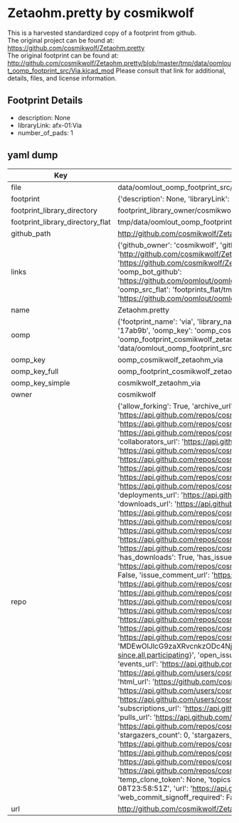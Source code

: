 # Zetaohm.pretty by cosmikwolf  
This is a harvested standardized copy of a footprint from github.  
The original project can be found at:  
https://github.com/cosmikwolf/Zetaohm.pretty  
The original footprint can be found at:
http://github.com/cosmikwolf/Zetaohm.pretty/blob/master/tmp/data/oomlout_oomp_footprint_src/Via.kicad_mod
Please consult that link for additional, details, files, and license information.  
## Footprint Details
* description: None  
* libraryLink: afx-01:Via  
* number_of_pads: 1  
## yaml dump  
| Key | Value |  
| --- | --- |  
| file | data/oomlout_oomp_footprint_src/Zetaohm.pretty/Via.kicad_mod |  
| footprint | {'description': None, 'libraryLink': 'afx-01:Via', 'number_of_pads': 1} |  
| footprint_library_directory | footprint_library_owner/cosmikwolf_Zetaohm.pretty |  
| footprint_library_directory_flat | tmp/data/oomlout_oomp_footprint_src/footprints_flat/cosmikwolf_zetaohm_via/working |  
| github_path | http://github.com/cosmikwolf/Zetaohm.pretty/blob/master/tmp/data/oomlout_oomp_footprint_src/Via.kicad_mod |  
| links | {'github_owner': 'cosmikwolf', 'github_repo_name': 'Zetaohm.pretty', 'github_src': 'http://github.com/cosmikwolf/Zetaohm.pretty/blob/master/tmp/data/oomlout_oomp_footprint_src/Via.kicad_mod', 'github_src_repo': 'https://github.com/cosmikwolf/Zetaohm.pretty', 'oomp_bot': 'tmp/data/oomlout_oomp_footprint_src/footprints/cosmikwolf_zetaohm_via/working', 'oomp_bot_github': 'https://github.com/oomlout/oomlout_oomp_footprint_bot/tree/main/tmp/data/oomlout_oomp_footprint_src/footprints/cosmikwolf_zetaohm_via/working', 'oomp_src_flat': 'footprints_flat/tmp/data/oomlout_oomp_footprint_src/footprints_flat/cosmikwolf_zetaohm_via/working', 'oomp_src_flat_github': 'https://github.com/oomlout/oomlout_oomp_footprint_src/tree/main/tmp/data/oomlout_oomp_footprint_src/footprints_flat/cosmikwolf_zetaohm_via/working'} |  
| name | Zetaohm.pretty |  
| oomp | {'footprint_name': 'via', 'library_name': 'zetaohm', 'md5': '17ab9b21022b6664b5bcc5a8ba55006a', 'md5_10': '17ab9b2102', 'md5_5': '17ab9', 'md5_6': '17ab9b', 'oomp_key': 'oomp_cosmikwolf_zetaohm_via', 'oomp_key_extra': 'oomp_footprint_cosmikwolf_zetaohm_via', 'oomp_key_full': 'oomp_footprint_cosmikwolf_zetaohm_via_17ab9b', 'oomp_key_simple': 'cosmikwolf_zetaohm_via', 'original_filename': 'data/oomlout_oomp_footprint_src/Zetaohm.pretty/Via.kicad_mod', 'owner_name': 'cosmikwolf'} |  
| oomp_key | oomp_cosmikwolf_zetaohm_via |  
| oomp_key_full | oomp_footprint_cosmikwolf_zetaohm_via |  
| oomp_key_simple | cosmikwolf_zetaohm_via |  
| owner | cosmikwolf |  
| repo | {'allow_forking': True, 'archive_url': 'https://api.github.com/repos/cosmikwolf/Zetaohm.pretty/{archive_format}{/ref}', 'archived': False, 'assignees_url': 'https://api.github.com/repos/cosmikwolf/Zetaohm.pretty/assignees{/user}', 'blobs_url': 'https://api.github.com/repos/cosmikwolf/Zetaohm.pretty/git/blobs{/sha}', 'branches_url': 'https://api.github.com/repos/cosmikwolf/Zetaohm.pretty/branches{/branch}', 'clone_url': 'https://github.com/cosmikwolf/Zetaohm.pretty.git', 'collaborators_url': 'https://api.github.com/repos/cosmikwolf/Zetaohm.pretty/collaborators{/collaborator}', 'comments_url': 'https://api.github.com/repos/cosmikwolf/Zetaohm.pretty/comments{/number}', 'commits_url': 'https://api.github.com/repos/cosmikwolf/Zetaohm.pretty/commits{/sha}', 'compare_url': 'https://api.github.com/repos/cosmikwolf/Zetaohm.pretty/compare/{base}...{head}', 'contents_url': 'https://api.github.com/repos/cosmikwolf/Zetaohm.pretty/contents/{+path}', 'contributors_url': 'https://api.github.com/repos/cosmikwolf/Zetaohm.pretty/contributors', 'created_at': '2015-07-08T23:58:51Z', 'default_branch': 'master', 'deployments_url': 'https://api.github.com/repos/cosmikwolf/Zetaohm.pretty/deployments', 'description': 'Zetaohm Kicad Library', 'disabled': False, 'downloads_url': 'https://api.github.com/repos/cosmikwolf/Zetaohm.pretty/downloads', 'events_url': 'https://api.github.com/repos/cosmikwolf/Zetaohm.pretty/events', 'fork': False, 'forks': 0, 'forks_count': 0, 'forks_url': 'https://api.github.com/repos/cosmikwolf/Zetaohm.pretty/forks', 'full_name': 'cosmikwolf/Zetaohm.pretty', 'git_commits_url': 'https://api.github.com/repos/cosmikwolf/Zetaohm.pretty/git/commits{/sha}', 'git_refs_url': 'https://api.github.com/repos/cosmikwolf/Zetaohm.pretty/git/refs{/sha}', 'git_tags_url': 'https://api.github.com/repos/cosmikwolf/Zetaohm.pretty/git/tags{/sha}', 'git_url': 'git://github.com/cosmikwolf/Zetaohm.pretty.git', 'has_discussions': False, 'has_downloads': True, 'has_issues': True, 'has_pages': False, 'has_projects': True, 'has_wiki': True, 'homepage': None, 'hooks_url': 'https://api.github.com/repos/cosmikwolf/Zetaohm.pretty/hooks', 'html_url': 'https://github.com/cosmikwolf/Zetaohm.pretty', 'id': 38786410, 'is_template': False, 'issue_comment_url': 'https://api.github.com/repos/cosmikwolf/Zetaohm.pretty/issues/comments{/number}', 'issue_events_url': 'https://api.github.com/repos/cosmikwolf/Zetaohm.pretty/issues/events{/number}', 'issues_url': 'https://api.github.com/repos/cosmikwolf/Zetaohm.pretty/issues{/number}', 'keys_url': 'https://api.github.com/repos/cosmikwolf/Zetaohm.pretty/keys{/key_id}', 'labels_url': 'https://api.github.com/repos/cosmikwolf/Zetaohm.pretty/labels{/name}', 'language': None, 'languages_url': 'https://api.github.com/repos/cosmikwolf/Zetaohm.pretty/languages', 'license': None, 'merges_url': 'https://api.github.com/repos/cosmikwolf/Zetaohm.pretty/merges', 'milestones_url': 'https://api.github.com/repos/cosmikwolf/Zetaohm.pretty/milestones{/number}', 'mirror_url': None, 'name': 'Zetaohm.pretty', 'network_count': 0, 'node_id': 'MDEwOlJlcG9zaXRvcnkzODc4NjQxMA==', 'notifications_url': 'https://api.github.com/repos/cosmikwolf/Zetaohm.pretty/notifications{?since,all,participating}', 'open_issues': 0, 'open_issues_count': 0, 'owner': {'avatar_url': 'https://avatars.githubusercontent.com/u/8161308?v=4', 'events_url': 'https://api.github.com/users/cosmikwolf/events{/privacy}', 'followers_url': 'https://api.github.com/users/cosmikwolf/followers', 'following_url': 'https://api.github.com/users/cosmikwolf/following{/other_user}', 'gists_url': 'https://api.github.com/users/cosmikwolf/gists{/gist_id}', 'gravatar_id': '', 'html_url': 'https://github.com/cosmikwolf', 'id': 8161308, 'login': 'cosmikwolf', 'node_id': 'MDQ6VXNlcjgxNjEzMDg=', 'organizations_url': 'https://api.github.com/users/cosmikwolf/orgs', 'received_events_url': 'https://api.github.com/users/cosmikwolf/received_events', 'repos_url': 'https://api.github.com/users/cosmikwolf/repos', 'site_admin': False, 'starred_url': 'https://api.github.com/users/cosmikwolf/starred{/owner}{/repo}', 'subscriptions_url': 'https://api.github.com/users/cosmikwolf/subscriptions', 'type': 'User', 'url': 'https://api.github.com/users/cosmikwolf'}, 'private': False, 'pulls_url': 'https://api.github.com/repos/cosmikwolf/Zetaohm.pretty/pulls{/number}', 'pushed_at': '2015-07-09T00:00:19Z', 'releases_url': 'https://api.github.com/repos/cosmikwolf/Zetaohm.pretty/releases{/id}', 'size': 96, 'ssh_url': 'git@github.com:cosmikwolf/Zetaohm.pretty.git', 'stargazers_count': 0, 'stargazers_url': 'https://api.github.com/repos/cosmikwolf/Zetaohm.pretty/stargazers', 'statuses_url': 'https://api.github.com/repos/cosmikwolf/Zetaohm.pretty/statuses/{sha}', 'subscribers_count': 2, 'subscribers_url': 'https://api.github.com/repos/cosmikwolf/Zetaohm.pretty/subscribers', 'subscription_url': 'https://api.github.com/repos/cosmikwolf/Zetaohm.pretty/subscription', 'svn_url': 'https://github.com/cosmikwolf/Zetaohm.pretty', 'tags_url': 'https://api.github.com/repos/cosmikwolf/Zetaohm.pretty/tags', 'teams_url': 'https://api.github.com/repos/cosmikwolf/Zetaohm.pretty/teams', 'temp_clone_token': None, 'topics': [], 'trees_url': 'https://api.github.com/repos/cosmikwolf/Zetaohm.pretty/git/trees{/sha}', 'updated_at': '2015-07-08T23:58:51Z', 'url': 'https://api.github.com/repos/cosmikwolf/Zetaohm.pretty', 'visibility': 'public', 'watchers': 0, 'watchers_count': 0, 'web_commit_signoff_required': False} |  
| url | http://github.com/cosmikwolf/Zetaohm.pretty |  

